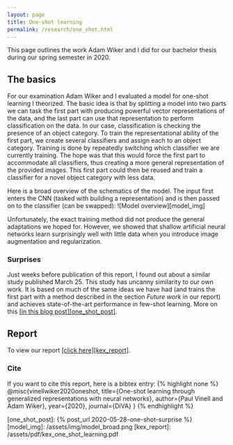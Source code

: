 ```yaml
---
layout: page
title: One-shot learning
permalink: /research/one_shot.html
---
```

This page outlines the work Adam Wiker and I did for our bachelor thesis during our spring semester in 2020.

## The basics
For our examination Adam Wiker and I evaluated a model for one-shot learning I theorized. The basic idea is that by splitting a model into two parts we can task the first part with producing powerful vector representations of the data, and the last part can use that representation to perform classification on the data. In our case, classification is checking the presence of an object category. To train the representational ability of the first part, we create several classifiers and assign each to an object category. Training is done by repeatedly switching which classifier we are currently training. The hope was that this would force the first part to accommodate all classifiers, thus creating a more general representation of the provided images. This first part could then be reused and train a classifier for a novel object category with less data.

Here is a broad overview of the schematics of the model. The input first enters the CNN (tasked with building a representation) and is then passed on to the classifier (can be swapped):
![Model overview][model_img]

Unfortunately, the exact training method did not produce the general adaptations we hoped for. However, we showed that shallow artificial neural networks learn surprisingly well with little data when you introduce image augmentation and regularization.

### Surprises
Just weeks before publication of this report, I found out about a similar study published March 25. This study has uncanny similarity to our own work. It is based on much of the same ideas we have had (and trains the first part with a method described in the section *Future work* in our report) and achieves state-of-the-art performance in few-shot learning. More on this <ins>[in this blog post][one_shot_post]</ins>.

## Report
To view our report <ins>[click here][kex_report]</ins>.

### Cite
If you want to cite this report, here is a bibtex entry:
{% highlight none %}
@misc{vinellwiker2020oneshot,
    title={One-shot learning through generalized representations with neural networks},
    author={Paul Vinell and Adam Wiker},
    year={2020},
    journal={DiVA}
}
{% endhighlight %}

[one_shot_post]: {% post_url 2020-05-28-one-shot-surprise %}
[model_img]: /assets/img/model_broad.png
[kex_report]: /assets/pdf/kex_one_shot_learning.pdf
